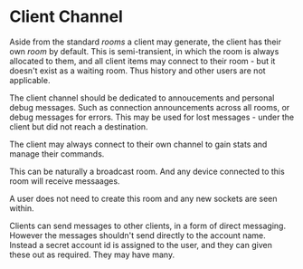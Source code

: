 # Client Channel

Aside from the standard _rooms_ a client may generate, the client has their own _room_ by default. This is semi-transient, in which the room is always allocated to them, and all client items may connect to their room - but it doesn't exist as a waiting room. Thus history and other users are not applicable.

The client channel should be dedicated to annoucements and personal debug messages. Such as connection announcements across all rooms, or debug messages for errors.
This may be used for lost messages - under the client but did not reach a destination.

The client may always connect to their own channel to gain stats and manage their commands.

This can be naturally a broadcast room. And any device connected to this room will receive messaages.

A user does not need to create this room and any new sockets are seen within.

Clients can send messages to other clients, in a form of direct messaging. However the messages shouldn't send directly to the account name. Instead a secret account id is assigned to the user, and they can given these out as required. They may have many.